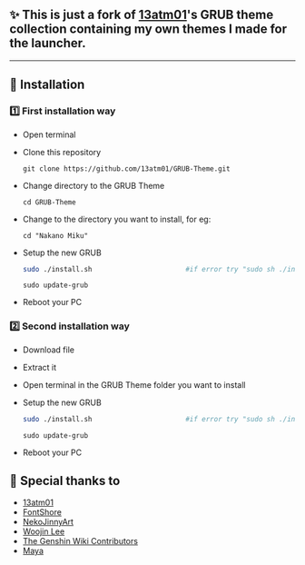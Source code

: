 <p align="center">

## :sparkles: This is just a fork of [13atm01](https://github.com/13atm01/)'s GRUB theme collection containing my own themes I made for the launcher.

---

## :wrench: Installation
### :one: <b>First installation way</b>

- Open terminal

- Clone this repository

    ```
    git clone https://github.com/13atm01/GRUB-Theme.git
    ```

- Change directory to the GRUB Theme

    ```
    cd GRUB-Theme
    ```

 - Change to the directory you want to install, for eg:

    ```
    cd "Nakano Miku"
    ```
 - Setup the new GRUB

    ```sh
    sudo ./install.sh                       #if error try "sudo sh ./install.sh"
    ```
    ```
    sudo update-grub
    ```
 - Reboot your PC

### :two: <b>Second installation way</b>

- Download file 
- Extract it
- Open terminal in the GRUB Theme folder you want to install
- Setup the new GRUB

    ```sh
    sudo ./install.sh                       #if error try "sudo sh ./install.sh"
    ```
    ```
    sudo update-grub
    ```
- Reboot your PC

## :gift_heart: Special thanks to

- [13atm01](https://github.com/13atm01/)
- [FontShore](https://www.fontshore.com/genshin-impact-font/)
- [NekoJinnyArt](https://twitter.com/NekoJinnyArt/status/1598587962668843009)
- [Woojin Lee](https://risingview.artstation.com/projects/Nxk89g)
- [The Genshin Wiki Contributors](https://genshin-impact.fandom.com/wiki/Venti/Media)
- [Maya](https://twitter.com/Mayaaa_O1?t=AQ3FUdkuefujv-fTJ1wJ-g)

